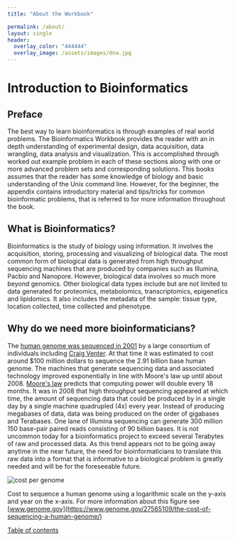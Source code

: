 ```yaml
---
title: "About the Workbook"

permalink: /about/
layout: single
header:
  overlay_color: "444444"
  overlay_image: /assets/images/dna.jpg
---
```


# Introduction to Bioinformatics

## Preface
The best way to learn bioinformatics is through examples of real world problems.  The Bioinformatics Workbook provides the reader with an in depth understanding of experimental design, data acquisition, data wrangling, data analysis and visualization.  This is accomplished through worked out example problem in each of these sections along with one or more advanced problem sets and corresponding solutions.  This books assumes that the reader has some knowledge of biology and basic understanding of the Unix command line.  However, for the beginner, the appendix contains introductory material and tips/tricks for common bioinformatic problems, that is referred to for more information throughout the book.  

## What is Bioinformatics?
Bioinformatics is the study of biology using
information.  It involves the acquisition, storing, processing and visualizing  of biological data. The most common form of biological data is generated from high throughput sequencing machines that are produced by companies such as Illumina, Pacbio and Nanopore.  However, biological data involves so much more beyond genomics.  Other biological data types include but are not limited to data generated for proteomics, metabolomics, transcriptomics, epigenetics and lipidomics.  It also includes the metadata of the sample: tissue type, location collected, time collected and phenotype.

## Why do we need more bioinformaticians?
The [human genome was sequenced in 2001](http://science.sciencemag.org/content/291/5507/1304.full.pdf) by a large consortium of individuals including [Craig Venter](https://en.wikipedia.org/wiki/Craig_Venter).  At that time it was estimated to cost around $100 million dollars to sequence the 2.91 billion base human genome. The machines that generate sequencing data and associated technology improved exponentially in line with Moore's law up until about 2008.  [Moore's law](https://en.wikipedia.org/wiki/Moore%27s_law) predicts that computing power will double every 18 months.  It was in 2008 that high throughput sequencing appeared at which time, the amount of sequencing data that could be produced by in a single day by a single machine quadrupled (4x) every year.  Instead of producing megabases of data, data was being produced on the order of gigabases and Terabases.  One lane of Illumina sequencing can generate  300 million 150 base-pair paired reads consisting of 90 billion bases.  It is not uncommon today for a bioinformatics project to exceed several Terabytes of raw and processed data.  As this trend appears not to be going away anytime in the near future, the need for bioinformaticians to translate this raw data into a format that is informative to a biological problem is greatly needed and will be for the foreseeable future.

![cost per genome](https://www.genome.gov/images/content/costpergenome2015_4.jpg)

Cost to sequence a human genome using a logarithmic scale on the y-axis and year on the x-axis.
For more information about this figure see [www.genome.gov](https://www.genome.gov/27565109/the-cost-of-sequencing-a-human-genome/)


[Table of contents](https://isugenomics.github.io/bioinformatics-workbook/)
